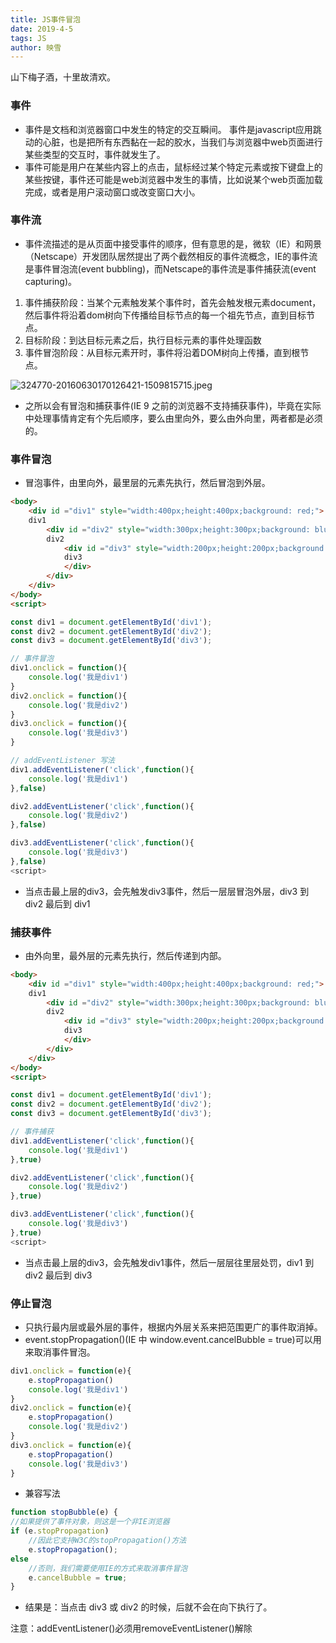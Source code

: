 ```yaml
---
title: JS事件冒泡
date: 2019-4-5
tags: JS
author: 映雪
---
```


山下梅子酒，十里故清欢。

<!--more-->

### 事件

- 事件是文档和浏览器窗口中发生的特定的交互瞬间。 事件是javascript应用跳动的心脏，也是把所有东西黏在一起的胶水，当我们与浏览器中web页面进行某些类型的交互时，事件就发生了。
- 事件可能是用户在某些内容上的点击，鼠标经过某个特定元素或按下键盘上的某些按键，事件还可能是web浏览器中发生的事情，比如说某个web页面加载完成，或者是用户滚动窗口或改变窗口大小。

 ### 事件流

- 事件流描述的是从页面中接受事件的顺序，但有意思的是，微软（IE）和网景（Netscape）开发团队居然提出了两个截然相反的事件流概念，IE的事件流是事件冒泡流(event bubbling)，而Netscape的事件流是事件捕获流(event capturing)。

1. 事件捕获阶段：当某个元素触发某个事件时，首先会触发根元素document，然后事件将沿着dom树向下传播给目标节点的每一个祖先节点，直到目标节点。
2. 目标阶段：到达目标元素之后，执行目标元素的事件处理函数
3. 事件冒泡阶段：从目标元素开时，事件将沿着DOM树向上传播，直到根节点。

![324770-20160630170126421-1509815715.jpeg](/images/2022/03/24/KS1Uxz438WasXk7.jpg)

- 之所以会有冒泡和捕获事件(IE 9 之前的浏览器不支持捕获事件)，毕竟在实际中处理事情肯定有个先后顺序，要么由里向外，要么由外向里，两者都是必须的。

### 事件冒泡

- 冒泡事件，由里向外，最里层的元素先执行，然后冒泡到外层。

```html
<body>
    <div id ="div1" style="width:400px;height:400px;background: red;">
    div1
        <div id ="div2" style="width:300px;height:300px;background: blue;">
        div2
            <div id ="div3" style="width:200px;height:200px;background: green;">
            div3
            </div>
        </div>
    </div>
</body>
<script>

const div1 = document.getElementById('div1');
const div2 = document.getElementById('div2');
const div3 = document.getElementById('div3');

// 事件冒泡
div1.onclick = function(){
    console.log('我是div1')
}
div2.onclick = function(){
    console.log('我是div2')
}
div3.onclick = function(){
    console.log('我是div3')
}

// addEventListener 写法
div1.addEventListener('click',function(){
    console.log('我是div1')
},false)

div2.addEventListener('click',function(){
    console.log('我是div2')
},false)

div3.addEventListener('click',function(){
    console.log('我是div3')
},false)
<script>
```

- 当点击最上层的div3，会先触发div3事件，然后一层层冒泡外层，div3 到 div2 最后到 div1 

### 捕获事件

- 由外向里，最外层的元素先执行，然后传递到内部。

```html
<body>
    <div id ="div1" style="width:400px;height:400px;background: red;">
    div1
        <div id ="div2" style="width:300px;height:300px;background: blue;">
        div2
            <div id ="div3" style="width:200px;height:200px;background: green;">
            div3
            </div>
        </div>
    </div>
</body>
<script>

const div1 = document.getElementById('div1');
const div2 = document.getElementById('div2');
const div3 = document.getElementById('div3');

// 事件捕获
div1.addEventListener('click',function(){
    console.log('我是div1')
},true)

div2.addEventListener('click',function(){
    console.log('我是div2')
},true)

div3.addEventListener('click',function(){
    console.log('我是div3')
},true)
<script>
```

- 当点击最上层的div3，会先触发div1事件，然后一层层往里层处罚，div1 到 div2 最后到 div3 


### 停止冒泡

- 只执行最内层或最外层的事件，根据内外层关系来把范围更广的事件取消掉。
- event.stopPropagation()(IE 中 window.event.cancelBubble = true)可以用来取消事件冒泡。

```js
div1.onclick = function(e){
    e.stopPropagation()
    console.log('我是div1')
}
div2.onclick = function(e){
    e.stopPropagation()
    console.log('我是div2')
}
div3.onclick = function(e){
    e.stopPropagation()
    console.log('我是div3')
}
```

- 兼容写法

```js
function stopBubble(e) {
//如果提供了事件对象，则这是一个非IE浏览器
if (e.stopPropagation)
    //因此它支持W3C的stopPropagation()方法
    e.stopPropagation();
else
    //否则，我们需要使用IE的方式来取消事件冒泡
    e.cancelBubble = true;
}
```

- 结果是：当点击 div3 或 div2 的时候，后就不会在向下执行了。


注意：addEventListener()必须用removeEventListener()解除